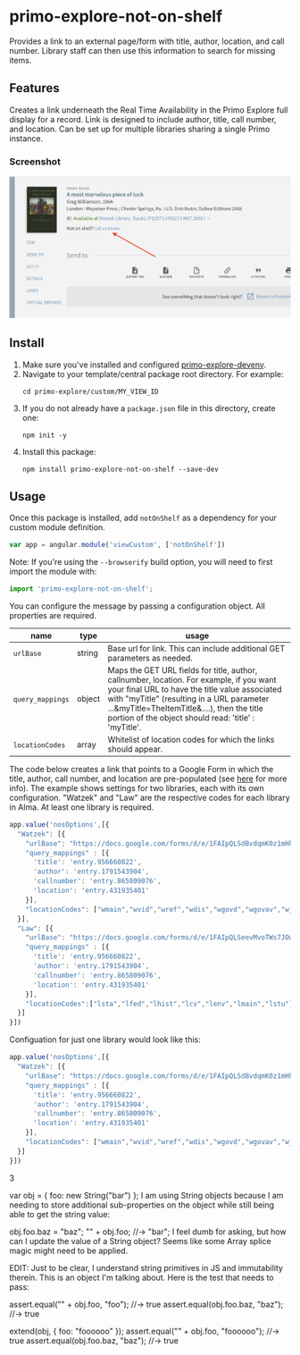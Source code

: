 # primo-explore-not-on-shelf
Provides a link to an external page/form with title, author, location, and call number. Library staff can then use this information to search for missing items.

## Features
Creates a link underneath the Real Time Availability in the Primo Explore full display for a record. Link is designed to include author, title, call number, and location. Can be set up for multiple libraries sharing a single Primo instance.

### Screenshot
![screenshot](screenshot.png)

## Install
1. Make sure you've installed and configured [primo-explore-devenv](https://github.com/ExLibrisGroup/primo-explore-devenv).
2. Navigate to your template/central package root directory. For example:
    ```
    cd primo-explore/custom/MY_VIEW_ID
    ```
3. If you do not already have a `package.json` file in this directory, create one:
    ```
    npm init -y
    ```
4. Install this package:
    ```
    npm install primo-explore-not-on-shelf --save-dev
    ```

## Usage
Once this package is installed, add `notOnShelf` as a dependency for your custom module definition.

```js
var app = angular.module('viewCustom', ['notOnShelf'])
```

Note: If you're using the `--browserify` build option, you will need to first import the module with:

```javascript
import 'primo-explore-not-on-shelf';
```

You can configure the message by passing a configuration object. All properties are required.

| name      | type         | usage                                                                                   |
|-----------|--------------|-----------------------------------------------------------------------------------------|
| `urlBase` | string       | Base url for link. This can include additional GET parameters as needed.                                               |
| `query_mappings` | object       | Maps the GET URL fields for title, author, callnumber, location. For example, if you want your final URL to have the title value associated with "myTitle" (resulting in a URL parameter ...&myTitle=TheItemTitle&....), then the title portion of the object should read: 'title' : 'myTitle'.    
| `locationCodes` | array       | Whitelist of location codes for which the links should appear.                                           |                                           |


The code below creates a link that points to a Google Form in which the title, author, call number, and location are pre-populated (see [here](https://productforums.google.com/forum/#!topic/docs/4dzyiCDeFu0;context-place=forum/docs) for more info). The example shows settings for two libraries, each with its own configuration. "Watzek" and "Law" are the respective codes for each library in Alma. At least one library is required.

```js
app.value('nosOptions',[{
  "Watzek": [{
    "urlBase": "https://docs.google.com/forms/d/e/1FAIpQLSdBvdqmK0z1mHhg-ATiCHT94JVBuwdaaHzpyZJcK3XBGEP-IA/viewform?usp=pp_url",
    "query_mappings" : [{
      'title': 'entry.956660822',
      'author': 'entry.1791543904',
      'callnumber': 'entry.865809076',
      'location': 'entry.431935401'
    }],
    "locationCodes": ["wmain","wvid","wref","wdis","wgovd","wgovav","wjuv","weasy","wnew","wos","wbalc","wluo"]
  }],
  "Law": [{
    "urlBase": "https://docs.google.com/forms/d/e/1FAIpQLSeevMvoTWs7JOw7BHvz1dXsRlAYpp9gi4qDByLU4NTrmvs2hQ/viewform?usp=pp_url",
    "query_mappings" : [{
      'title': 'entry.956660822',
      'author': 'entry.1791543904',
      'callnumber': 'entry.865809076',
      'location': 'entry.431935401'
    }],
    "locationCodes":["lsta","lfed","lhist","lcv","lenv","lmain","lstu"]
  }]
}])
```
Configuation for just one library would look like this:

```js
app.value('nosOptions',[{
  "Watzek": [{
    "urlBase": "https://docs.google.com/forms/d/e/1FAIpQLSdBvdqmK0z1mHhg-ATiCHT94JVBuwdaaHzpyZJcK3XBGEP-IA/viewform?usp=pp_url",
    "query_mappings" : [{
      'title': 'entry.956660822',
      'author': 'entry.1791543904',
      'callnumber': 'entry.865809076',
      'location': 'entry.431935401'
    }],
    "locationCodes": ["wmain","wvid","wref","wdis","wgovd","wgovav","wjuv","weasy","wnew","wos","wbalc","wluo"]
  }]
}])
```

<!-- ## Running tests
1. Clone the repo
2. Run `npm install`
3. Run `npm test` -->
3




var obj = {
    foo: new String("bar")
};
I am using String objects because I am needing to store additional sub-properties on the object while still being able to get the string value:

obj.foo.baz = "baz";
"" + obj.foo; //-> "bar";
I feel dumb for asking, but how can I update the value of a String object? Seems like some Array splice magic might need to be applied.

EDIT: Just to be clear, I understand string primitives in JS and immutability therein. This is an object I'm talking about. Here is the test that needs to pass:

assert.equal("" + obj.foo, "foo"); //-> true
assert.equal(obj.foo.baz, "baz"); //-> true

extend(obj, { foo: "foooooo" });
assert.equal("" + obj.foo, "foooooo"); //-> true
assert.equal(obj.foo.baz, "baz"); //-> true
